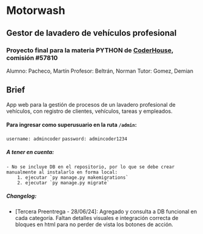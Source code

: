 # Motorwash

## Gestor de lavadero de vehículos profesional

### Proyecto final para la materia PYTHON de [CoderHouse](https://www.coderhouse.com), comisión #57810

Alumno: Pacheco, Martín
Profesor: Beltrán, Norman
Tutor: Gomez, Demian

## Brief

App web para la gestión de procesos de un lavadero profesional de vehículos, con registro de clientes, vehículos, tareas y empleados.

#### Para ingresar como superusuario en la ruta `/admin`:

`username: admincoder`
`password: admincoder1234`

##### A tener en cuenta:

    - No se incluye DB en el repositorio, por lo que se debe crear manualmente al instalarlo en forma local:
        1. ejecutar `py manage.py makemigrations`
        2. ejecutar `py manage.py migrate`

##### Changelog:

-   [Tercera Preentrega - 28/06/24]: Agregado y consulta a DB funcional en cada categoría. Faltan detalles visuales e integración correcta de bloques en html para no perder de vista los botones de acción.
